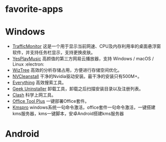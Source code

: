 # favorite-apps


# Windows
* [TrafficMonitor](https://github.com/zhongyang219/TrafficMonitor)  这是一个用于显示当前网速、CPU及内存利用率的桌面悬浮窗软件，并支持任务栏显示，支持更换皮肤。
* [YesPlayMusic](https://github.com/qier222/YesPlayMusic) 高颜值的第三方网易云播放器，支持 Windows / macOS / Linux :electron:
* [WizTree](https://diskanalyzer.com/) 高效的分析存储占用，方便进行存储空间优化。
* [NVCleanstall](https://www.techpowerup.com/download/techpowerup-nvcleanstall/) 干净的Nvidia驱动安装。最干净的安装只有500M+。
* [Everything](https://www.voidtools.com/zh-cn/) 高效搜索工具。
* [Geek Uninstaller](https://geekuninstaller.com/download) 卸载工具，卸载之后扫描安装目录以及注册列表。
* [Clash](https://github.com/Fndroid/clash_for_windows_pkg) 科学上网工具。
* [Office Tool Plus](https://otp.landian.vip/zh-cn/) 一键部署Office套件。
* [Kmspro](https://github.com/dylanbai8/kmspro) windows系统一句命令激活，office套件一句命令激活，一键搭建kms服务器，kms一键脚本，安卓Android搭建kms服务器

# Android
